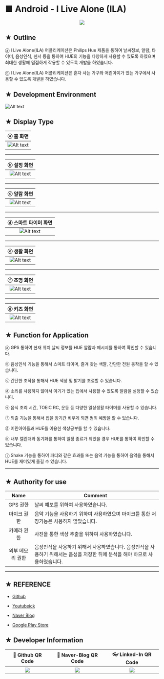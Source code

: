 # ■ Android - I Live Alone (ILA)

<p align="center">
  <img src="https://lh3.googleusercontent.com/a-qxc8KZxYr7HZxjRQ3DoKiY4qxfOHVj17kQFv6pmxLpTQW3AE3eGSYOIjmMxih34A=w300-rw">
</p>

## ★ Outline

ⓐ I Live Alone(ILA) 어플리케이션은 Philips Hue 제품을 통하여 날씨정보, 알람, 타이머, 음성인식, 센서 등을 통하여 HUE의 기능을 다양하게 사용할 수 있도록 하였으며 최대한 생활에 밀접하게 작용할 수 있도록 개발을 하였습니다.

ⓑ I Live Alone(ILA) 어플리케이션은 혼자 사는 가구와 어린아이가 있는 가구에서 사용할 수 있도록 개발을 하였습니다.

## ★ Development Environment

![Alt text](https://github.com/ChangYeop-Yang/Android-ILiveAlone/blob/master/App_Display/Envirments_display.JPG)

## ★ Display Type

|ⓐ 홈 화면|
|:--------|
|![Alt text](https://github.com/ChangYeop-Yang/Android-ILiveAlone/blob/master/App_Display/Display_slide_1.JPG "Home Display")|

* * *

|ⓑ 설정 화면|
|:---------:|
|![Alt text](https://github.com/ChangYeop-Yang/Android-ILiveAlone/blob/master/App_Display/Display_slide_2.JPG "Setting Display")|

* * *

|ⓒ 알람 화면|
|:---------:|
|![Alt text](https://github.com/ChangYeop-Yang/Android-ILiveAlone/blob/master/App_Display/Display_slide_3.JPG "Alarm Display")|

* * *

|ⓓ 스마트 타이머 화면|
|:-----------------:|
|![Alt text](https://github.com/ChangYeop-Yang/Android-ILiveAlone/blob/master/App_Display/Display_slide_4.JPG "Timer Display")|

* * *

|ⓔ 생활 화면|
|:---------:|
|![Alt text](https://github.com/ChangYeop-Yang/Android-ILiveAlone/blob/master/App_Display/Display_slide_5.JPG "Life Display")|

* * *

|ⓕ 조명 화면|
|:---------:|
|![Alt text](https://github.com/ChangYeop-Yang/Android-ILiveAlone/blob/master/App_Display/Display_slide_6.JPG "Light Display")|

* * *

|ⓖ 키즈 화면|
|:---------:|
|![Alt text](https://github.com/ChangYeop-Yang/Android-ILiveAlone/blob/master/App_Display/Display_slide_7.JPG "Kids Display")|

## ★ Function for Application

ⓐ GPS 통하여 현재 위치 날씨 정보를 HUE 알람과 메시지를 통하여 확인할 수 있습니다.

ⓑ 음성인식 기능을 통해서 스마트 타이머, 즐겨 찾는 색깔, 간단한 전원 동작을 할 수 있습니다.

ⓒ 간단한 조작을 통해서 HUE 색상 및 밝기를 조절할 수 있습니다.

ⓓ 소리를 사용하지 않아서 아기가 있는 집에서 사용할 수 있도록 알람을 설정할 수 있습니다.

ⓔ 음식 조리 시간, TOEIC RC, 운동 등 다양한 일상생활 타이머를 사용할 수 있습니다.

ⓕ 외출 기능을 통해서 집을 장기간 비우게 되면 범죄 예방을 할 수 있습니다.

ⓖ 어린아이들과 HUE를 이용한 색상공부를 할 수 있습니다.

ⓗ 내부 캘린더와 동기화를 통하여 일정 종료가 되었을 경우 HUE를 통하여 확인할 수 있습니다.

ⓘ Shake 기능을 통하여 파티와 같은 효과를 또는 음악 기능을 통하여 음악을 통해서 HUE를 재미있게 즐길 수 있습니다.

* * *

## ★ Authority for use

|Name|Comment|
|:--:|-------|
|GPS 권한   | 날씨 예보를 위하여 사용하였습니다.|
|마이크 권한 | 음악 기능을 사용하기 위하여 사용하였으며 마이크를 통한 저장기능은 사용하지 않았습니다.|
|카메라 권한 | 사진을 통한 색상 추출을 위하여 사용하였습니다.|
|외부 메모리 권한 | 음성인식을 사용하기 위해서 사용하였습니다. 음성인식을 사용하기 위해서는 음성을 저장한 뒤에 분석을 해야 하므로 사용하였습니다.|

* * *

## ★ REFERENCE

* [Github](https://github.com/ChangYeop-Yang/Android-ILiveAlone)

* [Youtubeick](https://www.youtube.com/playlist?list=PLrf5kzZX3bT_LKTkHsg3oM5lWKB3p-fld)

* [Naver Blog](http://yeop9657.blog.me/220574904345)

* [Google Play Store](https://play.google.com/store/apps/details?id=com.net.alone.ila)

## ★ Developer Information

|:rocket: Github QR Code|:pencil: Naver-Blog QR Code|:eyeglasses: Linked-In QR Code|
|:---------------------:|:-------------------------:|:----------------------------:|
|![](https://user-images.githubusercontent.com/20036523/50044128-60406880-00c2-11e9-8d57-ea1cb8e6b2a7.jpg)|![](https://user-images.githubusercontent.com/20036523/50044131-60d8ff00-00c2-11e9-818c-cf5ad97dc76e.jpg)|![](https://user-images.githubusercontent.com/20036523/50044130-60d8ff00-00c2-11e9-991a-107bffa2bf57.jpg)|
